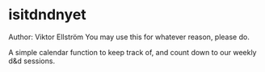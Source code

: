 # isitdndnyet

Author: Viktor Ellström
You may use this for whatever reason, please do.

A simple calendar function to keep track of, and count down to our weekly d&amp;d sessions. 
